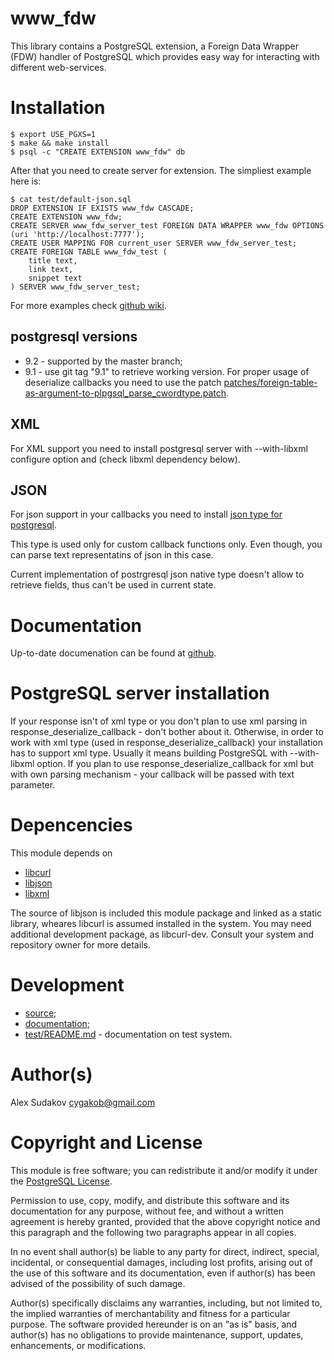 www_fdw
=======

This library contains a PostgreSQL extension,
a Foreign Data Wrapper (FDW) handler of PostgreSQL
which provides easy way for interacting with different web-services.

Installation
============

    $ export USE_PGXS=1
    $ make && make install
    $ psql -c "CREATE EXTENSION www_fdw" db

After that you need to create server for extension.
The simpliest example here is:

    $ cat test/default-json.sql
    DROP EXTENSION IF EXISTS www_fdw CASCADE;
    CREATE EXTENSION www_fdw;
    CREATE SERVER www_fdw_server_test FOREIGN DATA WRAPPER www_fdw OPTIONS (uri 'http://localhost:7777');
    CREATE USER MAPPING FOR current_user SERVER www_fdw_server_test;
    CREATE FOREIGN TABLE www_fdw_test (
        title text,
        link text,
        snippet text
    ) SERVER www_fdw_server_test;


For more examples check [github wiki](https://github.com/cyga/www_fdw/wiki/Examples).

postgresql versions
-------------------

* 9.2 - supported by the master branch;
* 9.1 - use git tag "9.1" to retrieve working version. For proper usage of deserialize callbacks you need to use the patch [patches/foreign-table-as-argument-to-plpgsql_parse_cwordtype.patch](https://github.com/cyga/www_fdw/tree/master/patches/foreign-table-as-argument-to-plpgsql_parse_cwordtype.patch).

XML
---

For XML support you need to install postgresql server with --with-libxml configure option and (check libxml dependency below).

JSON
----

For json support in your callbacks you need to install [json type for postgresql](http://git.postgresql.org/gitweb/?p=json-datatype.git;a=summary).

This type is used only for custom callback functions only. Even though, you can parse text representatins of json in this case.

Current implementation of postrgresql json native type doesn't allow to retrieve fields, thus can't be used in current state.

Documentation
=============

Up-to-date documenation can be found at [github](https://github.com/cyga/www_fdw/wiki/Documentation).

PostgreSQL server installation
==============================

If your response isn't of xml type or you don't plan to use xml parsing in response_deserialize_callback - don't bother about it.
Otherwise, in order to work with xml type (used in response_deserialize_callback) your installation has to support xml type. Usually it means building PostgreSQL with --with-libxml option.
If you plan to use response_deserialize_callback for xml but with own parsing mechanism - your callback will be passed with text parameter.

Depencencies
============

This module depends on

  * [libcurl](http://curl.haxx.se/libcurl/)
  * [libjson](http://projects.snarc.org/libjson/)
  * [libxml](http://en.wikipedia.org/wiki/Libxml2)

The source of libjson is included this module package and linked as a
static library, wheares libcurl is assumed installed in the system.
You may need additional development package, as libcurl-dev.
Consult your system and repository owner for more details.

Development
===========

* [source](http://github.com/cyga/www_fdw);
* [documentation](https://github.com/cyga/www_fdw/wiki/Documentation);
* [test/README.md](https://github.com/cyga/www_fdw/blob/master/test/README.md) - documentation on test system.

Author(s)
=========

Alex Sudakov <cygakob@gmail.com>

Copyright and License
=====================

This module is free software; you can redistribute it and/or modify it under
the [PostgreSQL License](http://www.opensource.org/licenses/postgresql).

Permission to use, copy, modify, and distribute this software and its
documentation for any purpose, without fee, and without a written agreement is
hereby granted, provided that the above copyright notice and this paragraph
and the following two paragraphs appear in all copies.

In no event shall author(s) be liable to any party for direct,
indirect, special, incidental, or consequential damages, including
lost profits, arising out of the use of this software and its documentation,
even if author(s) has been advised of the possibility of such damage.

Author(s) specifically disclaims any warranties,
including, but not limited to, the implied warranties of merchantability and
fitness for a particular purpose. The software provided hereunder is on an "as is" basis, and author(s) has no obligations to provide maintenance,
support, updates, enhancements, or modifications.
